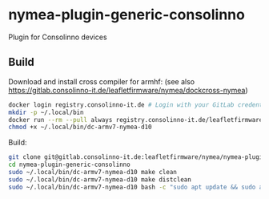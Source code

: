 # nymea-plugin-generic-consolinno

Plugin for Consolinno devices

## Build

Download and install cross compiler for armhf: (see also https://gitlab.consolinno-it.de/leafletfirmware/nymea/dockcross-nymea)

```bash
docker login registry.consolinno-it.de # Login with your GitLab credentials
mkdir -p ~/.local/bin
docker run --rm --pull always registry.consolinno-it.de/leafletfirmware/nymea/dockcross-nymea:dc-armv7-nymea-d10-latest > ~/.local/bin/dc-armv7-nymea-d10
chmod +x ~/.local/bin/dc-armv7-nymea-d10
```

Build:

```bash
git clone git@gitlab.consolinno-it.de:leafletfirmware/nymea/nymea-plugin-generic-consolinno.git
cd nymea-plugin-generic-consolinno
sudo ~/.local/bin/dc-armv7-nymea-d10 make clean
sudo ~/.local/bin/dc-armv7-nymea-d10 make distclean
sudo ~/.local/bin/dc-armv7-nymea-d10 bash -c "sudo apt update && sudo apt install libjsonrpccpp-dev:armhf -y && sudo apt install libcurl4-openssl-dev:armhf && qmake && make -j6"
```
